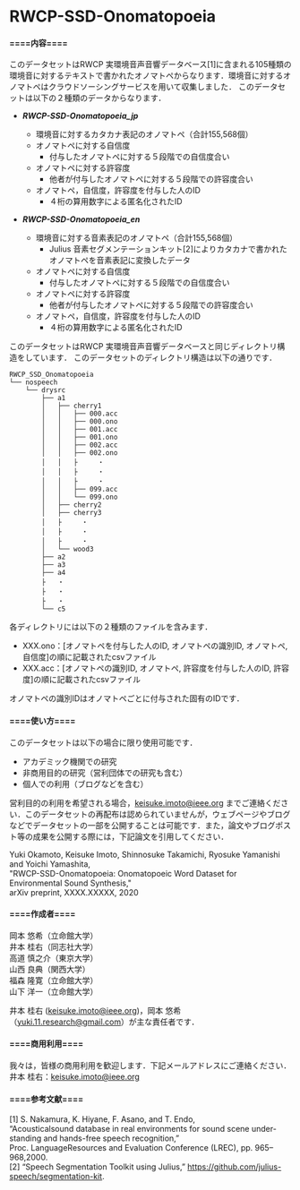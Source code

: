 # RWCP-SSD-Onomatopoeia

#### ====内容====
このデータセットはRWCP 実環境音声音響データベース[1]に含まれる105種類の環境音に対するテキストで書かれたオノマトペからなります．環境音に対するオノマトペはクラウドソーシングサービスを用いて収集しました． 
このデータセットは以下の２種類のデータからなります．


- ***RWCP-SSD-Onomatopoeia_jp***
	- 環境音に対するカタカナ表記のオノマトペ（合計155,568個）
	- オノマトペに対する自信度
		- 付与したオノマトペに対する５段階での自信度合い  
	- オノマトペに対する許容度
		- 他者が付与したオノマトペに対する５段階での許容度合い  
	- オノマトペ，自信度，許容度を付与した人のID
		- ４桁の算用数字による匿名化されたID  


- ***RWCP-SSD-Onomatopoeia_en*** 
	- 環境音に対する音素表記のオノマトペ（合計155,568個）
		- Julius 音素セグメンテーションキット[2]によりカタカナで書かれたオノマトペを音素表記に変換したデータ  
	- オノマトペに対する自信度
		- 付与したオノマトペに対する５段階での自信度合い  
	- オノマトペに対する許容度
		- 他者が付与したオノマトペに対する５段階での許容度合い  
	- オノマトペ，自信度，許容度を付与した人のID
		- ４桁の算用数字による匿名化されたID  


このデータセットはRWCP 実環境音声音響データベースと同じディレクトリ構造をしています．
このデータセットのディレクトリ構造は以下の通りです．  


	RWCP_SSD_Onomatopoeia
	└── nospeech
	    └── drysrc
	        ├── a1
	        │   ├── cherry1
	        │   │   ├── 000.acc
	        │   │   ├── 000.ono
	        │   │   ├── 001.acc
	        │   │   ├── 001.ono
	        │   │   ├── 002.acc
	        │   │   ├── 002.ono
	        │   │   ├     ・
	        │   │   ├     ・
	        │   │   ├     ・
	        │   │   ├── 099.acc
	        │   │   └── 099.ono
	        │   ├── cherry2
	        │   ├── cherry3
	        │   ├     ・
	        │   ├     ・
	        │   ├     ・
	        │   └── wood3
	        ├── a2
	        ├── a3
	        ├── a4
	        ├   ・
	        ├   ・
	        ├   ・
	        └── c5

各ディレクトリには以下の２種類のファイルを含みます．
- XXX.ono：[オノマトペを付与した人のID, オノマトペの識別ID, オノマトペ, 自信度]の順に記載されたcsvファイル
- XXX.acc：[オノマトペの識別ID, オノマトペ, 許容度を付与した人のID, 許容度]の順に記載されたcsvファイル  


オノマトペの識別IDはオノマトペごとに付与された固有のIDです．

#### ====使い方====
このデータセットは以下の場合に限り使用可能です．
- アカデミック機関での研究
- 非商用目的の研究（営利団体での研究も含む）
- 個人での利用（ブログなどを含む）

営利目的の利用を希望される場合，keisuke.imoto@ieee.org までご連絡ください．このデータセットの再配布は認められていませんが，ウェブページやブログなどでデータセットの一部を公開することは可能です．また，論文やブログポスト等の成果を公開する際には，下記論文を引用してください．  

Yuki Okamoto, Keisuke Imoto, Shinnosuke Takamichi, Ryosuke Yamanishi and Yoichi Yamashita,   
"RWCP-SSD-Onomatopoeia: Onomatopoeic Word Dataset for Environmental Sound Synthesis,"  
arXiv preprint, XXXX.XXXXX, 2020


#### ====作成者====
岡本 悠希（立命館大学）  
井本 桂右（同志社大学）  
高道 慎之介（東京大学）  
山西 良典（関西大学）  
福森 隆寛（立命館大学）  
山下 洋一（立命館大学）  

井本 桂右 (keisuke.imoto@ieee.org)，岡本 悠希（yuki.11.research@gmail.com）が主な責任者です．


#### ====商用利用====
我々は，皆様の商用利用を歓迎します．下記メールアドレスにご連絡ください．  
井本 桂右：keisuke.imoto@ieee.org


#### ====参考文献====
[1] S. Nakamura, K. Hiyane, F. Asano, and T. Endo,   
	“Acousticalsound database in real environments for sound scene under-standing and hands-free speech recognition,”      
	Proc. LanguageResources and Evaluation Conference (LREC), pp. 965–968,2000.  
[2] “Speech Segmentation Toolkit using Julius,” https://github.com/julius-speech/segmentation-kit.